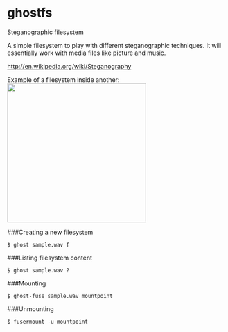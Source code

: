 ghostfs
=======

Steganographic filesystem

A simple filesystem to play with different steganographic techniques.
It will essentially work with media files like picture and music.

http://en.wikipedia.org/wiki/Steganography

Example of a filesystem inside another:<br>
<img src="https://raw.githubusercontent.com/mukadr/ghostfs/master/recursivemetal.png" width=320/>

###Creating a new filesystem
```
$ ghost sample.wav f
```

###Listing filesystem content
```
$ ghost sample.wav ?
```

###Mounting 
```
$ ghost-fuse sample.wav mountpoint
```

###Unmounting
```
$ fusermount -u mountpoint
```
